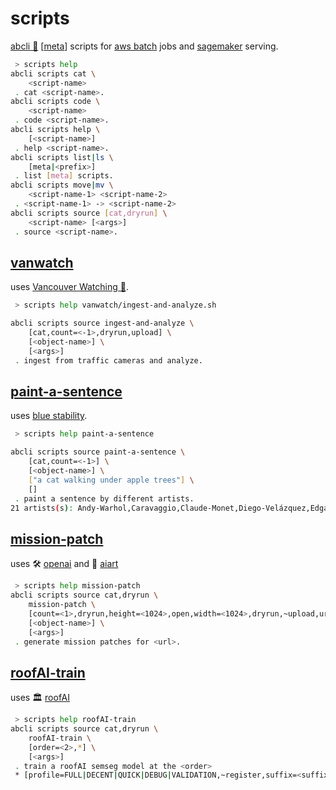 # scripts

[abcli 🚀](https://github.com/kamangir/awesome-bash-cli) [[meta](./meta/)] scripts for [aws batch](https://aws.amazon.com/batch/) jobs and [sagemaker](https://aws.amazon.com/sagemaker/) serving.

```bash
 > scripts help
abcli scripts cat \
	<script-name>
 . cat <script-name>.
abcli scripts code \
	<script-name>
 . code <script-name>.
abcli scripts help \
	[<script-name>]
 . help <script-name>.
abcli scripts list|ls \
	[meta|<prefix>]
 . list [meta] scripts.
abcli scripts move|mv \
	<script-name-1> <script-name-2>
 . <script-name-1> -> <script-name-2>
abcli scripts source [cat,dryrun] \
	<script-name> [<args>]
 . source <script-name>.
```

## [vanwatch](./scripts/vanwatch/)

uses [Vancouver Watching 🌈](https://github.com/kamangir/Vancouver-Watching).

```bash
 > scripts help vanwatch/ingest-and-analyze.sh

abcli scripts source ingest-and-analyze \
	[cat,count=<-1>,dryrun,upload] \
	[<object-name>] \
	[<args>]
 . ingest from traffic cameras and analyze.
```

## [paint-a-sentence](./scripts/paint-a-sentence.sh)

uses [blue stability](https://github.com/kamangir/blue-stability).

```bash
 > scripts help paint-a-sentence

abcli scripts source paint-a-sentence \
	[cat,count=<-1>] \
	[<object-name>] \
	["a cat walking under apple trees"] \
	[]
 . paint a sentence by different artists.
21 artists(s): Andy-Warhol,Caravaggio,Claude-Monet,Diego-Velázquez,Edgar-Degas,Edvard-Munch,Frida-Kahlo,Gustav-Klimt,Henri-Matisse,J.-M.-W.-Turner,Jackson-Pollock,Johannes-Vermeer,Leonardo-da-Vinci,Michelangelo,Pablo-Picasso,Paul-Cézanne,Paul-Gauguin,Rembrandt,Salvador-Dali,Vincent-van-Gogh,Wassily-Kandinsky
```

## [mission-patch](./scripts/mission-patch.sh)

uses 🛠️ [openai](https://github.com/kamangir/openai) and 🎨 [aiart](https://github.com/kamangir/aiart)

```bash
 > scripts help mission-patch
abcli scripts source cat,dryrun \
	mission-patch \
	[count=<1>,dryrun,height=<1024>,open,width=<1024>,dryrun,~upload,url=<url>] \
	[<object-name>] \
	[<args>]
 . generate mission patches for <url>.
```

## [roofAI-train](./scripts/roofAI-train.sh)

uses 🏛️ [roofAI](https://github.com/kamangir/roofAI)

```bash
 > scripts help roofAI-train
abcli scripts source cat,dryrun \
	roofAI-train \
	[order=<2>,*] \
	[<args>]
 . train a roofAI semseg model at the <order>
 * [profile=FULL|DECENT|QUICK|DEBUG|VALIDATION,~register,suffix=<suffix>]
```

